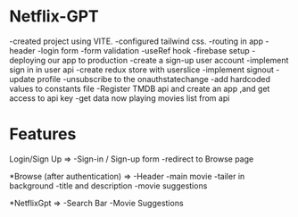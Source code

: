 # Netflix-GPT

-created project using VITE.
-configured tailwind css.
-routing in app
-header
-login form
-form validation
-useRef hook
-firebase setup
-deploying our app to production
-create a sign-up user account
-implement sign in in user api
-create redux store with userslice
-implement signout
-update profile
-unsubscribe to the onauthstatechange
-add hardcoded values to constants file
-Register TMDB api and create an app ,and get access to api key
-get data  now playing movies list  from api
# Features

Login/Sign Up =>
-Sign-in / Sign-up form
-redirect to Browse page

\*Browse (after authentication) =>
-Header
-main movie
-tailer in background
-title and description
-movie suggestions

\*NetflixGpt =>
-Search Bar
-Movie Suggestions
